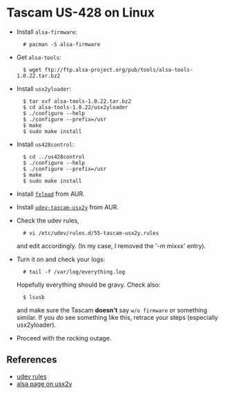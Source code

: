 Tascam US-428 on Linux
======================

* Install `alsa-firmware`:

        # pacman -S alsa-firmware

* Get `alsa-tools`:

        $ wget ftp://ftp.alsa-project.org/pub/tools/alsa-tools-1.0.22.tar.bz2

* Install `usx2yloader`:

        $ tar xvf alsa-tools-1.0.22.tar.bz2
        $ cd alsa-tools-1.0.22/usx2yloader
        $ ./configure --help
        $ ./configure --prefix=/usr
        $ make
        $ sudo make install

* Install `us428control`:

        $ cd ../us428control
        $ ./configure --help
        $ ./configure --prefix=/usr
        $ make
        $ sudo make install

* Install [`fxload`](http://aur.archlinux.org/packages.php?ID=2897) from AUR.

* Install [`udev-tascam-usx2y`](http://aur.archlinux.org/packages.php?ID=14648) from AUR.

* Check the udev rules,

        # vi /etc/udev/rules.d/55-tascam-usx2y.rules

  and edit accordingly. (In my case, I removed the '-m mixxx' entry).

* Turn it on and check your logs:

        # tail -f /var/log/everything.log

  Hopefully everything should be gravy. Check also:

        $ lsusb

  and make sure the Tascam **doesn't** say `w/o firmware` or something similar.
  If you _do_ see something like this, retrace your steps (especially usx2yloader).

* Proceed with the rocking outage.

References
----------

* [udev rules](http://www.ctaf.free.fr/dokuwiki/doku.php?id=archlinux#us428)
* [alsa page on usx2y](http://www.alsa-project.org/main/index.php/Matrix:Module-usb-usx2y)
